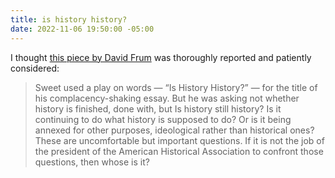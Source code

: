 ```yaml
---
title: is history history?
date: 2022-11-06 19:50:00 -05:00
---
```


I thought [this piece by David Frum](https://www.theatlantic.com/ideas/archive/2022/10/american-historical-association-james-sweet/671853/) was thoroughly reported and patiently considered:

>Sweet used a play on words — “Is History History?” — for the title of his complacency-shaking essay. But he was asking not whether history is finished, done with, but Is history still history? Is it continuing to do what history is supposed to do? Or is it being annexed for other purposes, ideological rather than historical ones? These are uncomfortable but important questions. If it is not the job of the president of the American Historical Association to confront those questions, then whose is it?